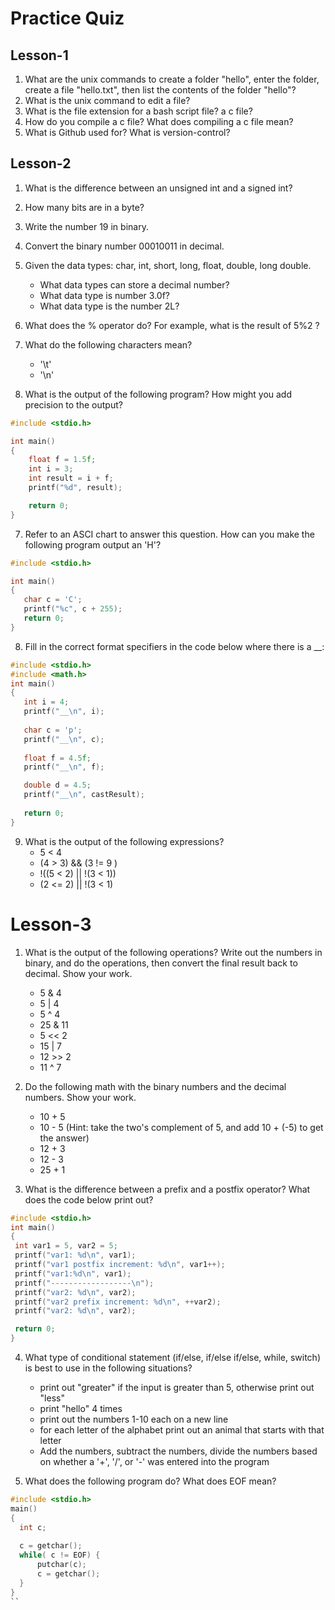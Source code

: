 # Practice Quiz
## Lesson-1

1. What are the unix commands to create a folder "hello", enter the folder, create a file "hello.txt", then list the contents of the folder "hello"?
2. What is the unix command to edit a file?
3. What is the file extension for a bash script file? a c file?
4. How do you compile a c file? What does compiling a c file mean?
5. What is Github used for? What is version-control?


## Lesson-2

1. What is the difference between an unsigned int and a signed int?
2. How many bits are in a byte?
3. Write the number 19 in binary.
4. Convert the binary number 00010011 in decimal.
5. Given the data types: char, int, short, long, float, double, long double.
  	- What data types can store a decimal number?
 	 - What data type is number 3.0f?
 	 - What data type is the number 2L?
6. What does the % operator do? For example, what is the result of 5%2 ?
7. What do the following characters mean?
	  - '\t'
	  - '\n'


6. What is the output of the following program? How might you add precision to the output?
```c
#include <stdio.h>

int main()
{
    float f = 1.5f;
    int i = 3;
    int result = i + f;
    printf("%d", result);

    return 0;
}
```


 7. Refer to an ASCI chart to answer this question. How can you make the following program output an 'H'?
 ```c
 #include <stdio.h>

int main()
{
    char c = 'C';
    printf("%c", c + 255);
    return 0;
}
```

 8. Fill in the correct format specifiers in the code below where there is a __:
 ```c
 #include <stdio.h>
#include <math.h>
int main()
{
    int i = 4;
    printf("__\n", i);
    
    char c = 'p';
    printf("__\n", c);
    
    float f = 4.5f;
    printf("__\n", f);

    double d = 4.5;
    printf("__\n", castResult);
    
    return 0;
}
```

 9. What is the output of the following expressions?
 	 - 5 < 4
 	 - (4 > 3) && (3 != 9 )
 	 - !((5 < 2) || !(3 < 1))
	 - (2 <= 2) || !(3 < 1)
  
  
  # Lesson-3
  1. What is the output of the following operations? Write out the numbers in binary, and do the operations, then convert the final result back to decimal. Show your work.
  	  - 5 & 4
 	   - 5 | 4
 	   - 5 ^ 4 
 	   - 25 & 11
 	   - 5 << 2
 	   - 15 | 7
 	   - 12 >> 2
 	   - 11 ^ 7

   2. Do the following math with the binary numbers and the decimal numbers. Show your work.
 	   - 10 + 5
 	   - 10 - 5 (Hint: take the two's complement of 5, and add 10 + (-5) to get the answer)
 	   - 12 + 3
	   - 12 - 3
	   - 25 + 1


   3. What is the difference between a prefix and a postfix operator? What does the code below print out?
   ```c
   #include <stdio.h>
int main()
{
    int var1 = 5, var2 = 5;
    printf("var1: %d\n", var1);
    printf("var1 postfix increment: %d\n", var1++);
    printf("var1:%d\n", var1);
    printf("------------------\n");
    printf("var2: %d\n", var2);
    printf("var2 prefix increment: %d\n", ++var2);
    printf("var2: %d\n", var2);

    return 0;
}
```

  4. What type of conditional statement (if/else, if/else if/else, while, switch) is best to use in the following situations?
 	   - print out "greater" if the input is greater than 5, otherwise print out "less"
 	   - print "hello" 4 times
 	   - print out the numbers 1-10 each on a new line
	    - for each letter of the alphabet print out an animal that starts with that letter
 	   - Add the numbers, subtract the numbers, divide the numbers based on whether a '+', '/', or '-' was entered into the program


  5. What does the following program do? What does EOF mean?
  ```c
  #include <stdio.h>
main()
{
	int c;
	
	c = getchar();
	while( c != EOF) {
		putchar(c);
		c = getchar();
	}
}
``
  
  
